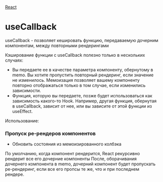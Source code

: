 [React](./React.md)

# useCallback

useCallback - позволяет кешировать функцию, передаваемую дочерним компонентам, между повторными рендерингами

Кэширование функции с useCallback полезно только в нескольких случаях:

- Вы передаете ее в качестве параметра компоненту, обернутому в memo. Вы хотите пропустить повторный рендеринг, если значение не изменилось. Мемоизация позволяет вашему компоненту повторно отображаться только в том случае, если изменились зависимости.
- Функция, которую вы передаете, позже будет использоваться как зависимость какого-то Hook. Например, другая функция, обернутая в useCallback, зависит от нее, или вы зависите от этой функции из useEffect.

Использование:

### Пропуск ре-рендеров компонентов

- Обновить состояния из мемоизированного колбэка

По умолчанию, когда компонент рендерится, React рекурсивно рендерит все его дочерние компоненты
После, оборачивания дочернего компонента в memo, дочерний компонент будет пропускать ре-рендеринг, если все его пропсы те же, что и при последнем рендере.
